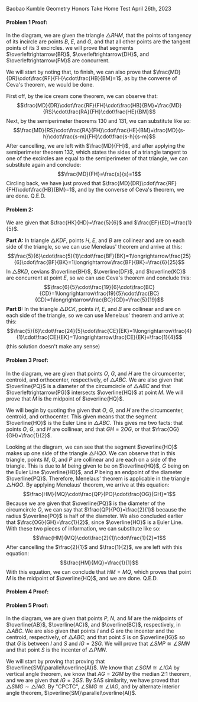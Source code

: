 Baobao Kumble
Geometry Honors Take Home Test
April 26th, 2023

#### Problem 1 Proof:
In the diagram, we are given the triangle $\triangle{RHM}$, that the points of tangency of its incircle are points $B$, $E$, and $G$, and that all other points are the tangent points of its 3 excircles. we will prove that segments $\overleftrightarrow{BR}$, $\overleftrightarrow{DH}$, and $\overleftrightarrow{FM}$ are concurrent.

We will start by noting that, to finish, we can also prove that $\frac{MD}{DR}\cdot\frac{RF}{FH}\cdot\frac{HB}{BM}=1$, as by the converse of Ceva's theorem, we would be done. 

First off, by the ice cream cone theorem, we can observe that: $$\frac{MD}{DR}\cdot\frac{RF}{FH}\cdot\frac{HB}{BM}=\frac{MD}{RS}\cdot\frac{RA}{FH}\cdot\frac{HE}{BM}$$
Next, by the semiperimeter theorems 130 and 131, we can substitute like so: $$\frac{MD}{RS}\cdot\frac{RA}{FH}\cdot\frac{HE}{BM}=\frac{MD}{s-h}\cdot\frac{s-m}{FH}\cdot\frac{s-h}{s-m}$$
After cancelling, we are left with $\frac{MD}{FH}$, and after applying the semiperimeter theorem 132, which states the sides of a triangle tangent to one of the excircles are equal to the semiperimeter of that triangle, we can substitute again and conclude: $$\frac{MD}{FH}=\frac{s}{s}=1$$
Circling back, we have just proved that $\frac{MD}{DR}\cdot\frac{RF}{FH}\cdot\frac{HB}{BM}=1$, and by the converse of Ceva's theorem, we are done. Q.E.D. 

#### Problem 2:
We are given that $\frac{HK}{HD}=\frac{5}{6}$ and $\frac{EF}{ED}=\frac{1}{5}$.

**Part A:**
In triangle $\triangle{KDF}$, points $H$, $E$, and $B$ are collinear and are on each side of the triangle, so we can use Menelaus' theorem and arrive at this: $$\frac{5}{6}\cdot\frac{5}{1}\cdot\frac{BF}{BK}=1\longrightarrow\frac{25}{6}\cdot\frac{BF}{BK}=1\longrightarrow\frac{BF}{BK}=\frac{6}{25}$$
In $\triangle{BKD}$, cevians $\overline{BH}$, $\overline{DF}$, and $\overline{KC}$ are concurrent at point $E$, so we can use Ceva's theorem and conclude this: $$\frac{6}{5}\cdot\frac{19}{6}\cdot\frac{BC}{CD}=1\longrightarrow\frac{19}{5}\cdot\frac{BC}{CD}=1\longrightarrow\frac{BC}{CD}=\frac{5}{19}$$
**Part B:**
In the triangle $\triangle{DCK}$, points $H$, $E$, and $B$ are collinear and are on each side of the triangle, so we can use Menelaus' theorem and arrive at this: $$\frac{5}{6}\cdot\frac{24}{5}\cdot\frac{CE}{EK}=1\longrightarrow\frac{4}{1}\cdot\frac{CE}{EK}=1\longrightarrow\frac{CE}{EK}=\frac{1}{4}$$
(this solution doesn't make any sense)
#### Problem 3 Proof:
In the diagram, we are given that points $O$, $G$, and $H$ are the circumcenter, centroid, and orthocenter, respectively, of $\triangle{ABC}$. We are also given that $\overline{PQ}$ is a diameter of the circumcircle of $\triangle{ABC}$ and that $\overleftrightarrow{PG}$ intersects $\overline{HQ}$ at point $M$. We will prove that $M$ is the midpoint of $\overline{HQ}$.

We will begin by quoting the given that $O$, $G$, and $H$ are the circumcenter, centroid, and orthocenter. This given means that the segment $\overline{HO}$ is the Euler Line in $\triangle{ABC}$. This gives me two facts: that points $O$, $G$, and $H$ are collinear, and that $GH=2OG$, or that $\frac{OG}{GH}=\frac{1}{2}$.

Looking at the diagram, we can see that the segment $\overline{HO}$ makes up one side of the triangle $\triangle{HQO}$. We can observe that in this triangle, points $M$, $G$, and $P$ are collinear and are each on a side of the triangle. This is due to $M$ being given to be on $\overline{HQ}$, $G$ being on the Euler Line $\overline{HO}$, and $P$ being an endpoint of the diameter $\overline{PQ}$. Therefore, Menelaus' theorem is applicable in the triangle $\triangle{HQO}$. By applying Menelaus' theorem, we arrive at this equation: $$\frac{HM}{MQ}\cdot\frac{QP}{PO}\cdot\frac{OG}{GH}=1$$
Because we are given that $\overline{PQ}$ is the diameter of the circumcircle $O$, we can say that $\frac{QP}{PO}=\frac{2}{1}$ because the radius $\overline{PO}$ is half of the diameter. We also concluded earlier that $\frac{OG}{GH}=\frac{1}{2}$, since $\overline{HO}$ is a Euler Line. With these two pieces of information, we can substitute like so: $$\frac{HM}{MQ}\cdot\frac{2}{1}\cdot\frac{1}{2}=1$$
After cancelling the $\frac{2}{1}$ and $\frac{1}{2}$, we are left with this equation: $$\frac{HM}{MQ}=\frac{1}{1}$$
With this equation, we can conclude that $HM=MQ$, which proves that point $M$ is the midpoint of $\overline{HQ}$, and we are done. Q.E.D.

#### Problem 4 Proof:


#### Problem 5 Proof:
In the diagram, we are given that points $P$, $N$, and $M$ are the midpoints of $\overline{AB}$, $\overline{AC}$, and $\overline{BC}$, respectively, in $\triangle{ABC}$. We are also given that points $I$ and $G$ are the incenter and the centroid, respectively, of $\triangle{ABC}$; and that point $S$ is on $\overline{IG}$ so that $G$ is between $I$ and $S$ and $IG=2SG$. We will prove that $\angle{SMP}\cong\angle{SMN}$ and that point $S$ is the incenter of $\triangle{PMN}$. 

We will start by proving that proving that $\overline{SM}\parallel\overline{AI}$. We know that $\angle{SGM}\cong\angle{IGA}$ by vertical angle theorem, we know that $AG=2GM$ by the median 2:1 theorem, and we are given that $IG=2GS$. By SAS similarity, we have proved that $\triangle{SMG}\sim\triangle{IAG}$. By "CPCTC", $\angle{SMG}\cong\angle{IAG}$, and by alternate interior angle theorem, $\overline{SM}\parallel\overline{AI}$.


